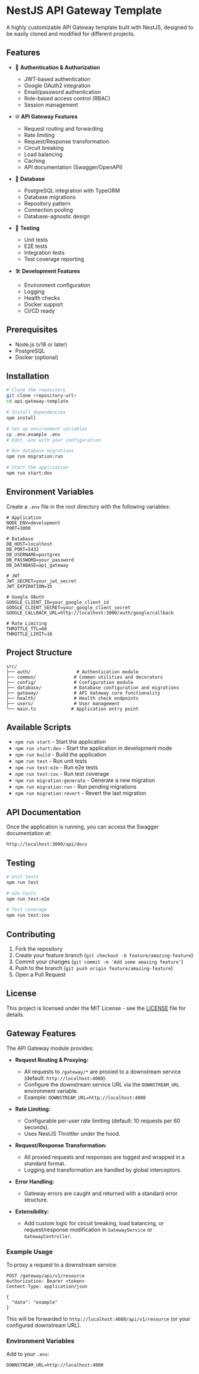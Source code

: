 # NestJS API Gateway Template

A highly customizable API Gateway template built with NestJS, designed to be easily cloned and modified for different projects.

## Features

- 🔐 **Authentication & Authorization**
  - JWT-based authentication
  - Google OAuth2 integration
  - Email/password authentication
  - Role-based access control (RBAC)
  - Session management

- 🌐 **API Gateway Features**
  - Request routing and forwarding
  - Rate limiting
  - Request/Response transformation
  - Circuit breaking
  - Load balancing
  - Caching
  - API documentation (Swagger/OpenAPI)

- 💾 **Database**
  - PostgreSQL integration with TypeORM
  - Database migrations
  - Repository pattern
  - Connection pooling
  - Database-agnostic design

- 🧪 **Testing**
  - Unit tests
  - E2E tests
  - Integration tests
  - Test coverage reporting

- 🛠 **Development Features**
  - Environment configuration
  - Logging
  - Health checks
  - Docker support
  - CI/CD ready

## Prerequisites

- Node.js (v18 or later)
- PostgreSQL
- Docker (optional)

## Installation

```bash
# Clone the repository
git clone <repository-url>
cd api-gateway-template

# Install dependencies
npm install

# Set up environment variables
cp .env.example .env
# Edit .env with your configuration

# Run database migrations
npm run migration:run

# Start the application
npm run start:dev
```

## Environment Variables

Create a `.env` file in the root directory with the following variables:

```env
# Application
NODE_ENV=development
PORT=3000

# Database
DB_HOST=localhost
DB_PORT=5432
DB_USERNAME=postgres
DB_PASSWORD=your_password
DB_DATABASE=api_gateway

# JWT
JWT_SECRET=your_jwt_secret
JWT_EXPIRATION=1h

# Google OAuth
GOOGLE_CLIENT_ID=your_google_client_id
GOOGLE_CLIENT_SECRET=your_google_client_secret
GOOGLE_CALLBACK_URL=http://localhost:3000/auth/google/callback

# Rate Limiting
THROTTLE_TTL=60
THROTTLE_LIMIT=10
```

## Project Structure

```
src/
├── auth/                 # Authentication module
├── common/              # Common utilities and decorators
├── config/              # Configuration module
├── database/            # Database configuration and migrations
├── gateway/             # API Gateway core functionality
├── health/              # Health check endpoints
├── users/               # User management
└── main.ts             # Application entry point
```

## Available Scripts

- `npm run start` - Start the application
- `npm run start:dev` - Start the application in development mode
- `npm run build` - Build the application
- `npm run test` - Run unit tests
- `npm run test:e2e` - Run e2e tests
- `npm run test:cov` - Run test coverage
- `npm run migration:generate` - Generate a new migration
- `npm run migration:run` - Run pending migrations
- `npm run migration:revert` - Revert the last migration

## API Documentation

Once the application is running, you can access the Swagger documentation at:

```
http://localhost:3000/api/docs
```

## Testing

```bash
# Unit tests
npm run test

# e2e tests
npm run test:e2e

# Test coverage
npm run test:cov
```

## Contributing

1. Fork the repository
2. Create your feature branch (`git checkout -b feature/amazing-feature`)
3. Commit your changes (`git commit -m 'Add some amazing feature'`)
4. Push to the branch (`git push origin feature/amazing-feature`)
5. Open a Pull Request

## License

This project is licensed under the MIT License - see the [LICENSE](LICENSE) file for details.

## Gateway Features

The API Gateway module provides:

- **Request Routing & Proxying:**
  - All requests to `/gateway/*` are proxied to a downstream service (default: `http://localhost:4000`).
  - Configure the downstream service URL via the `DOWNSTREAM_URL` environment variable.
  - Example: `DOWNSTREAM_URL=http://localhost:4000`

- **Rate Limiting:**
  - Configurable per-user rate limiting (default: 10 requests per 60 seconds).
  - Uses NestJS Throttler under the hood.

- **Request/Response Transformation:**
  - All proxied requests and responses are logged and wrapped in a standard format.
  - Logging and transformation are handled by global interceptors.

- **Error Handling:**
  - Gateway errors are caught and returned with a standard error structure.

- **Extensibility:**
  - Add custom logic for circuit breaking, load balancing, or request/response modification in `GatewayService` or `GatewayController`.

### Example Usage

To proxy a request to a downstream service:

```
POST /gateway/api/v1/resource
Authorization: Bearer <token>
Content-Type: application/json

{
  "data": "example"
}
```

This will be forwarded to `http://localhost:4000/api/v1/resource` (or your configured downstream URL).

### Environment Variables

Add to your `.env`:

```
DOWNSTREAM_URL=http://localhost:4000
```
